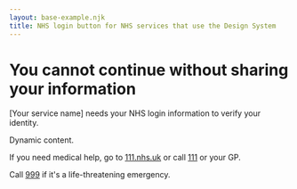 ```yaml
---
layout: base-example.njk
title: NHS login button for NHS services that use the Design System
---
```


<h1>You cannot continue without sharing your information</h1>

<p>[Your service name] needs your NHS login information to verify your identity.</p>

<p>Dynamic content.</p>

<p>If you need medical help, go to <a href="https://111.nhs.uk/">111.nhs.uk</a> or call <a href="tel:111">111</a> or your GP.</p>

<p>Call <a href="tel:999">999</a> if it's a life-threatening emergency.</p>


